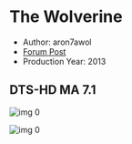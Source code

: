 # The Wolverine

* Author: aron7awol
* [Forum Post](https://www.avsforum.com/threads/bass-eq-for-filtered-movies.2995212/post-58117842)
* Production Year: 2013

## DTS-HD MA 7.1

![img 0](https://i.imgur.com/RgVpkzJ.jpg)

![img 0](https://i.imgur.com/pYixfuc.jpg)

